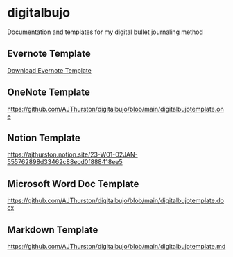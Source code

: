 # digitalbujo
Documentation and templates for my digital bullet journaling method

## Evernote Template
<a href="https://github.com/AJThurston/digitalbujo/blob/main/digitalbujotemplate.enex" download>Download Evernote Template</a>

## OneNote Template
https://github.com/AJThurston/digitalbujo/blob/main/digitalbujotemplate.one

## Notion Template
https://ajthurston.notion.site/23-W01-02JAN-555762898d33462c88ecd0f888418ee5

## Microsoft Word Doc Template
https://github.com/AJThurston/digitalbujo/blob/main/digitalbujotemplate.docx

## Markdown Template
https://github.com/AJThurston/digitalbujo/blob/main/digitalbujotemplate.md
